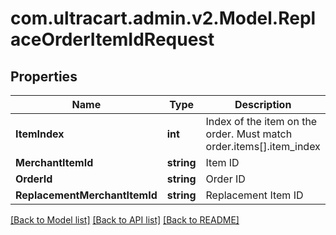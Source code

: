 
# com.ultracart.admin.v2.Model.ReplaceOrderItemIdRequest

## Properties

Name | Type | Description | Notes
------------ | ------------- | ------------- | -------------
**ItemIndex** | **int** | Index of the item on the order.  Must match order.items[].item_index | [optional] 
**MerchantItemId** | **string** | Item ID | [optional] 
**OrderId** | **string** | Order ID | [optional] 
**ReplacementMerchantItemId** | **string** | Replacement Item ID | [optional] 

[[Back to Model list]](../README.md#documentation-for-models)
[[Back to API list]](../README.md#documentation-for-api-endpoints)
[[Back to README]](../README.md)


